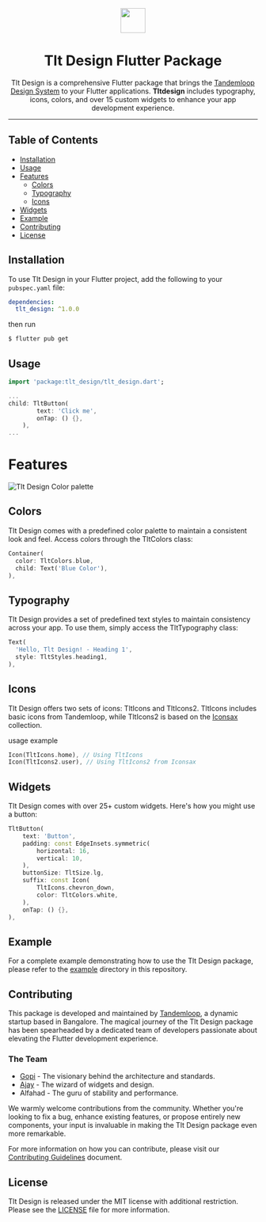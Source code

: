 <div align='center'>
   <img src='https://raw.githubusercontent.com/tandemloop-technology/tltdesign/beta/assets/images/tandemloop_logo.png' height='50px'></img>
   <h1>Tlt Design Flutter Package</h1>
   <p>
      Tlt Design is a comprehensive Flutter package that brings the <a href="https://tltdesign.tandemloop.net/" target="_blank">Tandemloop Design System</a> to your Flutter applications. <b>Tltdesign</b> includes typography, icons, colors, and over 15 custom widgets to enhance your app development experience.
   </p>
   <!-- <div>
      <a title="pub.dev" href="https://pub.dartlang.org/packages/fluent_ui" >
        <img src="https://img.shields.io/pub/v/fluent_ui.svg?style=flat-square&include_prereleases&color=dc143c" />
      </a>
      <a title="GitHub License" href="https://github.com/bdlukaa/fluent_ui/blob/master/LICENSE">
        <img src="https://img.shields.io/github/license/bdlukaa/fluent_ui?style=flat-square&color=f12253" />
      </a>
      <a title="Web Example" href="https://bdlukaa.github.io/fluent_ui">
        <img src="https://img.shields.io/badge/documentation---?style=flat-square&color=e88d0c" />
      </a>
      <a title="Discord" href="https://discord.gg/674gpDQUVq">
        <img src="https://img.shields.io/discord/809528329337962516?style=flat-square&label=discord&color=7289da&logo=discord&logoColor=white" />
      </a>
   </div> -->
</div>

---

## Table of Contents

- [Installation](#installation)
- [Usage](#usage)
- [Features](#features)
  - [Colors](#colors)
  - [Typography](#typography)
  - [Icons](#icons)
  <!-- - [Shadows]()
  - [Blur]()
  - [Helpers]() -->
- [Widgets](#widgets)
- [Example](#example)
- [Contributing](#contributing)
- [License](#license)

## Installation

To use Tlt Design in your Flutter project, add the following to your `pubspec.yaml` file:

```yaml
dependencies:
  tlt_design: ^1.0.0
```

then run

```bash
$ flutter pub get
```

## Usage

```dart
import 'package:tlt_design/tlt_design.dart';

...
child: TltButton(
        text: 'Click me',
        onTap: () {},
    ),
...
```

# Features

<img src="https://raw.githubusercontent.com/tandemloop-technology/tltdesign/beta/assets/images/features_screenshot.png" alt="Tlt Design Color palette" style="max-height: 300px;">

## Colors

Tlt Design comes with a predefined color palette to maintain a consistent look and feel. Access colors through the TltColors class:

<!-- <img src="assets/images/colors_screenshot.png" alt="Tlt Design Color palette" style="max-height: 200px; margin-bottom:10px"> -->

```dart
Container(
  color: TltColors.blue,
  child: Text('Blue Color'),
),
```

## Typography

Tlt Design provides a set of predefined text styles to maintain consistency across your app. To use them, simply access the TltTypography class:

```dart
Text(
  'Hello, Tlt Design! - Heading 1',
  style: TltStyles.heading1,
),
```

## Icons

Tlt Design offers two sets of icons: TltIcons and TltIcons2. TltIcons includes basic icons from Tandemloop, while TltIcons2 is based on the <a href="https://iconsax.io/" target="_blank">Iconsax</a> collection.

usage example

```dart
Icon(TltIcons.home), // Using TltIcons
Icon(TltIcons2.user), // Using TltIcons2 from Iconsax
```

## Widgets

Tlt Design comes with over 25+ custom widgets. Here's how you might use a button:

```dart
TltButton(
    text: 'Button',
    padding: const EdgeInsets.symmetric(
        horizontal: 16,
        vertical: 10,
    ),
    buttonSize: TltSize.lg,
    suffix: const Icon(
        TltIcons.chevron_down,
        color: TltColors.white,
    ),
    onTap: () {},
),
```

## Example

For a complete example demonstrating how to use the Tlt Design package, please refer to the <a href="https://github.com/tandemloop-technology/tltdesign/tree/beta/example">example</a> directory in this repository.

## Contributing

This package is developed and maintained by [Tandemloop](https://tandemloop.in/home/), a dynamic startup based in Bangalore. The magical journey of the Tlt Design package has been spearheaded by a dedicated team of developers passionate about elevating the Flutter development experience.

### The Team

- [Gopi](https://github.com/Gopi-p) - The visionary behind the architecture and standards.
- [Ajay](https://github.com/Che-ekU) - The wizard of widgets and design.
- Alfahad - The guru of stability and performance.
<!-- - [Alfahad](https://github.com/developer3) - The guru of stability and performance. -->

We warmly welcome contributions from the community. Whether you're looking to fix a bug, enhance existing features, or propose entirely new components, your input is invaluable in making the Tlt Design package even more remarkable.

For more information on how you can contribute, please visit our <a href="https://github.com/tandemloop-technology/tltdesign/blob/beta/CONTRIBUTING.md">Contributing Guidelines</a> document.

## License

Tlt Design is released under the MIT license with additional restriction. Please see the <a href="https://github.com/tandemloop-technology/tltdesign/blob/beta/LICENSE">LICENSE</a> file for more information.
